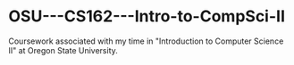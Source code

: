 # OSU---CS162---Intro-to-CompSci-II
Coursework associated with my time in "Introduction to Computer Science II" at Oregon State University.

